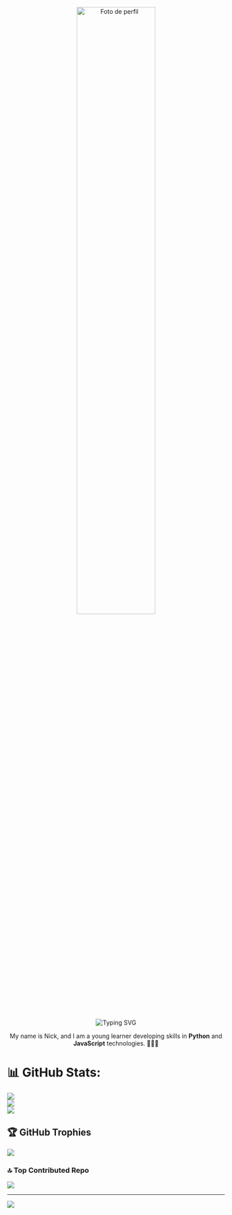 <p align="center">
  <img src="https://github.com/user-attachments/assets/5a46c1f6-35e2-4490-9acf-51b1778a779b" alt="Foto de perfil" style="width: 60%; max-width: 350px; height: auto;" />
  <br>
  <img src="https://readme-typing-svg.herokuapp.com?font=Fira+Code&size=32&pause=1000&color=FFFFFF&center=true&vCenter=true&width=435&lines=Yo,+Everyone!+Welcome." alt="Typing SVG" />
</p>

<p align="center">
  My name is Nick, and I am a young learner developing skills in <strong>Python</strong> and <strong>JavaScript</strong> technologies. 👨🏻‍💻
</p>

# 📊 GitHub Stats:
![](https://github-readme-stats.vercel.app/api?username=isniiick&theme=dark&hide_border=false&include_all_commits=false&count_private=false)<br/>
![](https://nirzak-streak-stats.vercel.app/?user=isniiick&theme=dark&hide_border=false)<br/>
![](https://github-readme-stats.vercel.app/api/top-langs/?username=isniiick&theme=dark&hide_border=false&include_all_commits=false&count_private=false&layout=compact)

## 🏆 GitHub Trophies
![](https://github-profile-trophy.vercel.app/?username=isniiick&theme=dark&no-frame=false&no-bg=true&margin-w=4)

### 🔝 Top Contributed Repo
![](https://github-contributor-stats.vercel.app/api?username=isniiick&limit=5&theme=dark&combine_all_yearly_contributions=true)

---
[![](https://visitcount.itsvg.in/api?id=isniiick&icon=0&color=2)](https://visitcount.itsvg.in)

